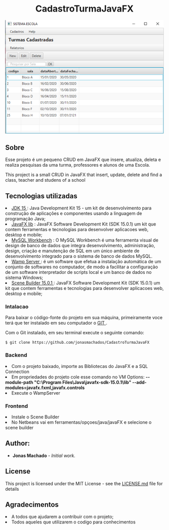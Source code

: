 <h1 align="center"> CadastroTurmaJavaFX </h1>

<div align="center">
    <img src="ScreenTurma.png">
</div>
</div>

<h2> Sobre </h2>

Esse projeto é um pequeno CRUD em JavaFX que insere, atualiza, deleta e realiza pesquisas da uma turma, professores e alunos de uma Escola.

This project is a small CRUD in JavaFX that insert, update, delete and find a class, teacher and studens of a school

<h2> Tecnologias utilizadas </h2>
  <u1>
    <li><a href="https://www.oracle.com/java/technologies/javase/jdk15-archive-downloads.html"> JDK 15 </a> : Java Development Kit 15 - um kit de desenvolvimento para 
    construção de aplicações e componentes usando a linguagem de programação Java;</li>
    <li><a href="https://gluonhq.com/products/javafx"> JavaFX lib</a> : JavaFX Software Development Kit (SDK 15.0.1) um kit que contem ferramentas e tecnologias para desenvolver
    aplicacoes web, desktop e mobile;</li>
    <li><a href="https://dev.mysql.com/downloads/workbench/"> MySQL Workbench</a> : O MySQL Workbench é uma ferramenta visual de design de banco de dados que integra desenvolvimento,
    administração, design, criação e manutenção de SQL em um único ambiente de desenvolvimento integrado para o sistema de banco de dados MySQL.</li>
    <li><a href=https://www.wampserver.com/en/">Wamp Server </a> : é um software que efetua a instalação automática de um conjunto de softwares no computador, de modo a facilitar
    a configuração de um software interpretador de scripts local e um banco de dados no sistema Windows;</li>
    <li><a href="https://gluonhq.com/products/scene-builder/#download"> Scene Builder 15.0.1 </a> : JavaFX Software Development Kit (SDK 15.0.1) um kit que contem ferramentas e tecnologias para desenvolver
    aplicacoes web, desktop e mobile;</li>
  </u1> 

<h3> Intalacao </h2>

Para baixar o código-fonte do projeto em sua máquina, primeiramente voce terá que ter instalado em seu computador o <a href="https://git-scm.com/"> GIT </a>.

Com o Git instalado, em seu terminal execute o seguinte comando:

```
$ git clone https://github.com/jonasmachados/CadastroTurmaJavaFX
```

<h3> Backend </h3>
  
  <u1>
    <li>Com o projeto baixado, importe as Bibliotecas do JavaFX e a SQL Connection</li>
    <li>Em propriedades do projeto cole esse comando no VM Options:
    <b>--module-path "C:\Program Files\Java\javafx-sdk-15.0.1\lib" --add-modules=javafx.fxml,javafx.controls</b> </li>
    <li>Execute o WampServer</li>
  </u1>
  
  <h3> Frontend </h3>
  
  <u1>
    <li>Instale o Scene Builder</li>
    <li>No Netbeans vai em ferramentas/opçoes/java/javaFX e selecione o scene builder</li>
  </u1>

<h2> Author: </h2>

* **Jonas Machado** - *Initial work.*

<h2>  License</h2>

This project is licensed under the MIT License - see the [LICENSE.md](LICENSE.md) file for details

<h2> Agradecimentos</h2>
  <u1>
    <li>A todos que ajudarem a contribuir com o projeto;</li>
    <li>Todos aqueles que utilizarem o codigo para conhecimentos</li>
   </u1>


